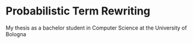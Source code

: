 # Probabilistic Term Rewriting

My thesis as a bachelor student in Computer Science at the University of Bologna
